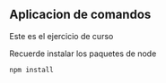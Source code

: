 ## Aplicacion de comandos

Este es el ejercicio de curso

Recuerde instalar los paquetes de node
````
npm install
````